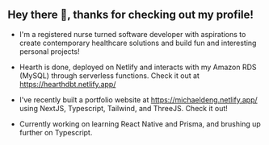 ## Hey there 👋, thanks for checking out my profile!

- I'm a registered nurse turned software developer with aspirations to create contemporary healthcare solutions and build fun and interesting personal projects! 

- Hearth is done, deployed on Netlify and interacts with my Amazon RDS (MySQL) through serverless functions. Check it out at https://hearthdbt.netlify.app/

- I've recently built a portfolio website at https://michaeldeng.netlify.app/ using NextJS, Typescript, Tailwind, and ThreeJS. Check it out!

- Currently working on learning React Native and Prisma, and brushing up further on Typescript.

